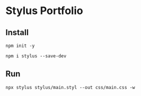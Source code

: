 # Stylus Portfolio

## Install

```
npm init -y
```

```
npm i stylus --save-dev
```

## Run

```
npx stylus stylus/main.styl --out css/main.css -w
```
